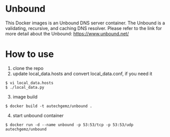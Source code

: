 # Unbound
 This Docker images is an Unbound DNS server container. The Unbound is a validating, recursive, and caching DNS resolver.  Please refer to the link for more detail about the Unbound: https://www.unbound.net/
# How to use
1. clone the repo
2. update local_data.hosts and convert local_data.conf, if you need it  
```
$ vi local_data.hosts
$ ./local_data.py  
```
3. image build
```
$ docker build -t autechgemz/unbound .
```
4. start unbound container
```
$ docker run -d --name unbound -p 53:53/tcp -p 53:53/udp autechgemz/unbound
```

